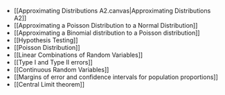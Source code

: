 - [[Approximating Distributions A2.canvas|Approximating Distributions A2]]
- [[Approximating a Poisson Distribution to a Normal Distribution]]
- [[Approximating a Binomial distribution to a Poisson distribution]]
- [[Hypothesis Testing]]
- [[Poisson Distribution]]
- [[Linear Combinations of Random Variables]]
- [[Type I and Type II errors]]
- [[Continuous Random Variables]]
- [[Margins of error and confidence intervals for population proportions]]
- [[Central Limit theorem]]